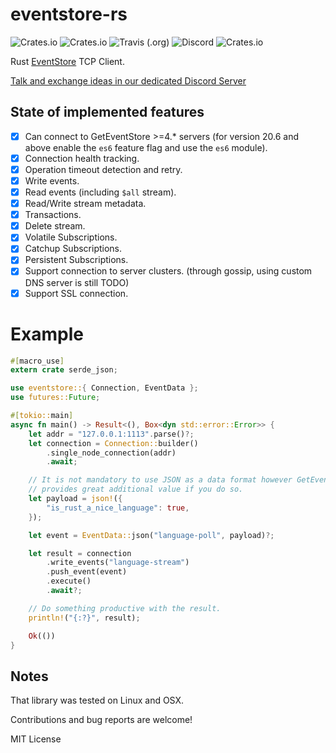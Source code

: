 # eventstore-rs
![Crates.io](https://img.shields.io/crates/v/eventstore.svg)
![Crates.io](https://img.shields.io/crates/d/eventstore.svg)
![Travis (.org)](https://img.shields.io/travis/YoEight/eventstore-rs.svg)
![Discord](https://img.shields.io/discord/415421715385155584.svg)
![Crates.io](https://img.shields.io/crates/l/eventstore.svg)

Rust [EventStore] TCP Client.

[Talk and exchange ideas in our dedicated Discord Server]

## State of implemented features

- [x] Can connect to GetEventStore  >=4.* servers (for version 20.6 and above enable the `es6` feature flag and use the `es6` module).
- [x] Connection health tracking.
- [x] Operation timeout detection and retry.
- [x] Write events.
- [x] Read events (including `$all` stream).
- [x] Read/Write stream metadata.
- [x] Transactions.
- [x] Delete stream.
- [x] Volatile Subscriptions.
- [x] Catchup Subscriptions.
- [x] Persistent Subscriptions.
- [x] Support connection to server clusters. (through gossip, using custom DNS server is still TODO)
- [x] Support SSL connection.

# Example

```rust
#[macro_use]
extern crate serde_json;

use eventstore::{ Connection, EventData };
use futures::Future;

#[tokio::main]
async fn main() -> Result<(), Box<dyn std::error::Error>> {
    let addr = "127.0.0.1:1113".parse()?;
    let connection = Connection::builder()
        .single_node_connection(addr)
        .await;

    // It is not mandatory to use JSON as a data format however GetEventStore
    // provides great additional value if you do so.
    let payload = json!({
        "is_rust_a_nice_language": true,
    });

    let event = EventData::json("language-poll", payload)?;

    let result = connection
        .write_events("language-stream")
        .push_event(event)
        .execute()
        .await?;

    // Do something productive with the result.
    println!("{:?}", result);

    Ok(())
}
```

## Notes

That library was tested on Linux and OSX.

Contributions and bug reports are welcome!

MIT License

[GetEventStore]: https://eventstore.com/
[Talk and exchange ideas in our dedicated Discord Server]: https://discord.gg/x7q37jJ
[EventStore]: https://eventstore.com/

